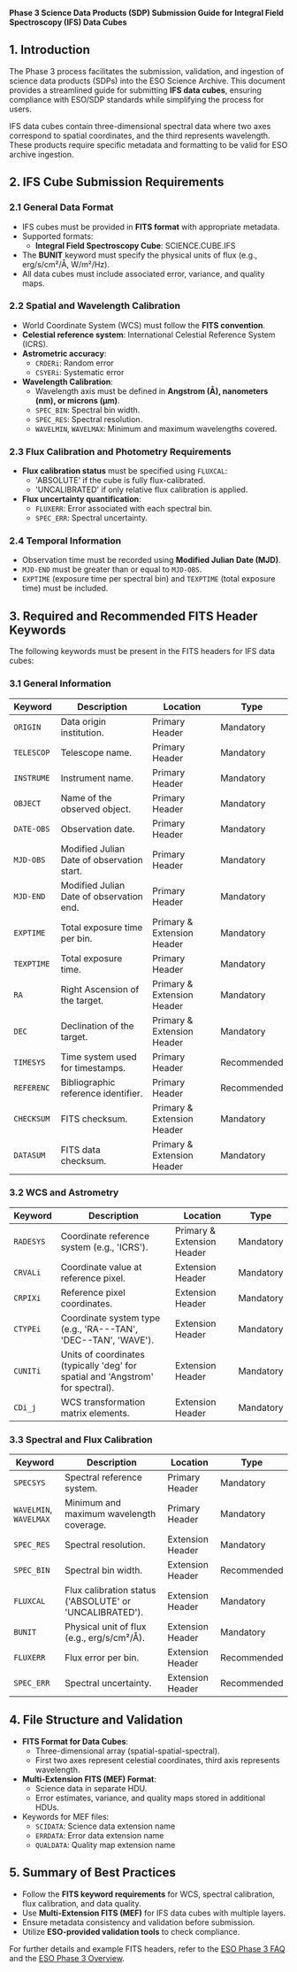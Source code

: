 **Phase 3 Science Data Products (SDP) Submission Guide for Integral Field Spectroscopy (IFS) Data Cubes**

## 1. Introduction
The Phase 3 process facilitates the submission, validation, and ingestion of science data products (SDPs) into the ESO Science Archive. This document provides a streamlined guide for submitting **IFS data cubes**, ensuring compliance with ESO/SDP standards while simplifying the process for users.

IFS data cubes contain three-dimensional spectral data where two axes correspond to spatial coordinates, and the third represents wavelength. These products require specific metadata and formatting to be valid for ESO archive ingestion.

## 2. IFS Cube Submission Requirements

### 2.1 General Data Format
- IFS cubes must be provided in **FITS format** with appropriate metadata.
- Supported formats:
  - **Integral Field Spectroscopy Cube**: SCIENCE.CUBE.IFS
- The **BUNIT** keyword must specify the physical units of flux (e.g., erg/s/cm²/Å, W/m²/Hz).
- All data cubes must include associated error, variance, and quality maps.

### 2.2 Spatial and Wavelength Calibration
- World Coordinate System (WCS) must follow the **FITS convention**.
- **Celestial reference system**: International Celestial Reference System (ICRS).
- **Astrometric accuracy**:
  - `CRDERi`: Random error
  - `CSYERi`: Systematic error
- **Wavelength Calibration**:
  - Wavelength axis must be defined in **Angstrom (Å), nanometers (nm), or microns (µm)**.
  - `SPEC_BIN`: Spectral bin width.
  - `SPEC_RES`: Spectral resolution.
  - `WAVELMIN`, `WAVELMAX`: Minimum and maximum wavelengths covered.

### 2.3 Flux Calibration and Photometry Requirements
- **Flux calibration status** must be specified using `FLUXCAL`:
  - 'ABSOLUTE' if the cube is fully flux-calibrated.
  - 'UNCALIBRATED' if only relative flux calibration is applied.
- **Flux uncertainty quantification**:
  - `FLUXERR`: Error associated with each spectral bin.
  - `SPEC_ERR`: Spectral uncertainty.

### 2.4 Temporal Information
- Observation time must be recorded using **Modified Julian Date (MJD)**.
- `MJD-END` must be greater than or equal to `MJD-OBS`.
- `EXPTIME` (exposure time per spectral bin) and `TEXPTIME` (total exposure time) must be included.

## 3. Required and Recommended FITS Header Keywords
The following keywords must be present in the FITS headers for IFS data cubes:

### 3.1 General Information
| Keyword  | Description | Location | Type |
|----------|-------------|----------|------|
| `ORIGIN` | Data origin institution. | Primary Header | Mandatory |
| `TELESCOP` | Telescope name. | Primary Header | Mandatory |
| `INSTRUME` | Instrument name. | Primary Header | Mandatory |
| `OBJECT` | Name of the observed object. | Primary Header | Mandatory |
| `DATE-OBS` | Observation date. | Primary Header | Mandatory |
| `MJD-OBS` | Modified Julian Date of observation start. | Primary Header | Mandatory |
| `MJD-END` | Modified Julian Date of observation end. | Primary Header | Mandatory |
| `EXPTIME` | Total exposure time per bin. | Primary & Extension Header | Mandatory |
| `TEXPTIME` | Total exposure time. | Primary Header | Mandatory |
| `RA` | Right Ascension of the target. | Primary & Extension Header | Mandatory |
| `DEC` | Declination of the target. | Primary & Extension Header | Mandatory |
| `TIMESYS` | Time system used for timestamps. | Primary Header | Recommended |
| `REFERENC` | Bibliographic reference identifier. | Primary Header | Recommended |
| `CHECKSUM` | FITS checksum. | Primary & Extension Header | Mandatory |
| `DATASUM` | FITS data checksum. | Primary & Extension Header | Mandatory |

### 3.2 WCS and Astrometry
| Keyword  | Description | Location | Type |
|----------|-------------|----------|------|
| `RADESYS` | Coordinate reference system (e.g., 'ICRS'). | Primary & Extension Header | Mandatory |
| `CRVALi` | Coordinate value at reference pixel. | Extension Header | Mandatory |
| `CRPIXi` | Reference pixel coordinates. | Extension Header | Mandatory |
| `CTYPEi` | Coordinate system type (e.g., 'RA---TAN', 'DEC--TAN', 'WAVE'). | Extension Header | Mandatory |
| `CUNITi` | Units of coordinates (typically 'deg' for spatial and 'Angstrom' for spectral). | Extension Header | Mandatory |
| `CDi_j`  | WCS transformation matrix elements. | Extension Header | Mandatory |

### 3.3 Spectral and Flux Calibration
| Keyword  | Description | Location | Type |
|----------|-------------|----------|------|
| `SPECSYS` | Spectral reference system. | Primary Header | Mandatory |
| `WAVELMIN`, `WAVELMAX` | Minimum and maximum wavelength coverage. | Primary Header | Mandatory |
| `SPEC_RES` | Spectral resolution. | Extension Header | Mandatory |
| `SPEC_BIN` | Spectral bin width. | Extension Header | Recommended |
| `FLUXCAL` | Flux calibration status ('ABSOLUTE' or 'UNCALIBRATED'). | Extension Header | Mandatory |
| `BUNIT` | Physical unit of flux (e.g., erg/s/cm²/Å). | Extension Header | Mandatory |
| `FLUXERR` | Flux error per bin. | Extension Header | Recommended |
| `SPEC_ERR` | Spectral uncertainty. | Extension Header | Recommended |

## 4. File Structure and Validation
- **FITS Format for Data Cubes**:
  - Three-dimensional array (spatial-spatial-spectral).
  - First two axes represent celestial coordinates, third axis represents wavelength.
- **Multi-Extension FITS (MEF) Format**:
  - Science data in separate HDU.
  - Error estimates, variance, and quality maps stored in additional HDUs.
- Keywords for MEF files:
  - `SCIDATA`: Science data extension name
  - `ERRDATA`: Error data extension name
  - `QUALDATA`: Quality map extension name

## 5. Summary of Best Practices
- Follow the **FITS keyword requirements** for WCS, spectral calibration, flux calibration, and data quality.
- Use **Multi-Extension FITS (MEF)** for IFS data cubes with multiple layers.
- Ensure metadata consistency and validation before submission.
- Utilize **ESO-provided validation tools** to check compliance.

For further details and example FITS headers, refer to the [ESO Phase 3 FAQ](https://www.eso.org/sci/observing/phase3/faq.html) and the [ESO Phase 3 Overview](https://www.eso.org/sci/observing/phase3/overview.html).


